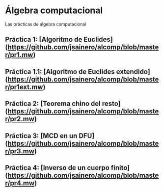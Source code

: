 # Álgebra computacional
Las prácticas de álgebra computacional
## Práctica 1: [Algoritmo de Euclides] (https://github.com/jsainero/alcomp/blob/master/pr1.mw)
## Práctica 1.1: [Algoritmo de Euclides extendido] (https://github.com/jsainero/alcomp/blob/master/pr1ext.mw)
## Práctica 2: [Teorema chino del resto] (https://github.com/jsainero/alcomp/blob/master/pr2.mw)
## Práctica 3: [MCD en un DFU] (https://github.com/jsainero/alcomp/blob/master/pr3.mw)
## Práctica 4: [Inverso de un cuerpo finito] (https://github.com/jsainero/alcomp/blob/master/pr4.mw)
